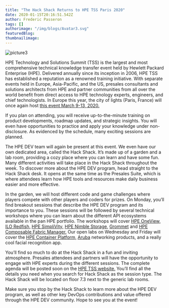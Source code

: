 ```yaml
---
title: "The Hack Shack Returns to HPE TSS Paris 2020"
date: 2020-01-15T20:16:51.542Z
author: Frederic Passeron 
tags: []
authorimage: "/img/blogs/Avatar3.svg"
featuredBlog:
thumbnailimage:
---
```

![picture3](https://hpe-developer-portal.s3.amazonaws.com/uploads/media/2019/10/picture3-1579119466925.png)

HPE Technology and Solutions Summit (TSS) is the largest and most comprehensive technical knowledge transfer event held by Hewlett Packard Enterprise (HPE).  Delivered annually since its inception in 2006, HPE TSS has established a reputation as a renowned training initiative. With separate events held in Europe, Asia-Pacific, and the US, presales consultants and solutions architects from HPE and partner communities  from all over the world benefit from direct access to HPE technology experts, engineers, and chief technologists. In Europe this year, the city of lights (Paris, France) will once again host [this event March 9-13, 2020.](https://h41382.www4.hpe.com/tss/)

If you plan on attending, you will receive up-to-the-minute training on product developments, roadmap updates, and strategic insights. You will even have opportunities to practice and apply your knowledge under non-disclosure. As evidenced by the schedule, many exciting sessions are planned.

The HPE DEV team will again be present at this event. We even have our own dedicated area, called the Hack Shack. It’s made up of a garden and a lab room, providing a cozy place where you can learn and have some fun. Many different activities will take place in the Hack Shack throughout the week. To discover more about the HPE DEV program, head straight to the Hack Shack desk. It opens at the same time as the Presales Suite, which is where attendees learn how HPE tools and resources make daily business easier and more effective. 

In the garden, we will host different code and game challenges where players compete with other players and coders for prizes. On Monday, you’ll find breakout sessions that describe the HPE DEV program and its importance to you. These sessions will be followed by several technical workshops where you can learn about the different API ecosystems available in the pan HPE portfolio. The workshops will cover [HPE OneView,](https://developer.hpe.com/platform/hpe-oneview/home) [ILO Redfish,](https://developer.hpe.com/platform/ilo-restful-api/home) [HPE SimpliVity,](https://developer.hpe.com/platform/hpe-simplivity/home) [HPE Nimble Storage,](https://developer.hpe.com/platform/hpe-nimble-storage/home) [Grommet](https://developer.hpe.com/platform/grommet/home) and [HPE Composable Fabric Manager.](https://www.hpe.com/us/en/integrated-systems/composable-fabric.html#portfolio) Our open labs on Wednesday and Friday will cover the [HPE Container Platform,](https://developer.hpe.com/platform/bluedata/home) [Aruba](https://www.arubanetworks.com/) networking products, and a really cool facial recognition app.

You’ll find so much to do at the Hack Shack in a fun and inviting atmosphere. Presales attendees and partners will have the opportunity to engage with HPE experts during the different sessions. The complete agenda will be posted soon on the [HPE TSS website.](https://h41382.www4.hpe.com/tss/#agenda) You’ll find all the details you need when you search for Hack Shack as the session type. The Hack Shack will be located on floor 7.3 next to the generic lab rooms.

Make sure you stop by the Hack Shack to learn more about the HPE DEV program, as well as other key DevOps contributions and value offered through the HPE DEV community. Hope to see you at the event!
